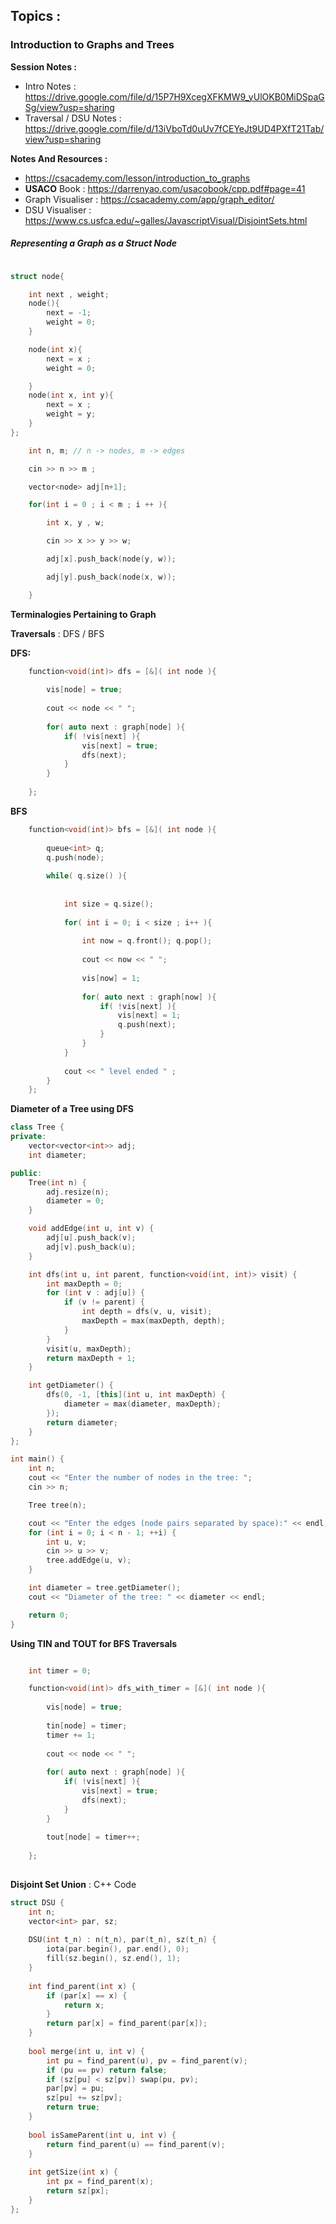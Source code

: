 ## Topics :

### **Introduction to Graphs and Trees**

**Session Notes :**
- Intro Notes : https://drive.google.com/file/d/15P7H9XcegXFKMW9_yUlOKB0MiDSpaGSg/view?usp=sharing
- Traversal / DSU Notes :  https://drive.google.com/file/d/13iVboTd0uUv7fCEYeJt9UD4PXfT21Tab/view?usp=sharing


**Notes And Resources :**

- https://csacademy.com/lesson/introduction_to_graphs
- **USACO** Book : https://darrenyao.com/usacobook/cpp.pdf#page=41
- Graph Visualiser : https://csacademy.com/app/graph_editor/
- DSU Visualiser : https://www.cs.usfca.edu/~galles/JavascriptVisual/DisjointSets.html

##### Representing a Graph as a Struct Node 
```cpp

struct node{

    int next , weight;
    node(){
        next = -1;
        weight = 0;
    }

    node(int x){
        next = x ;
        weight = 0;

    }
    node(int x, int y){
        next = x ;
        weight = y;
    }
};

	int n, m; // n -> nodes, m -> edges

    cin >> n >> m ;

    vector<node> adj[n+1];

    for(int i = 0 ; i < m ; i ++ ){

        int x, y , w;

        cin >> x >> y >> w;

        adj[x].push_back(node(y, w));

        adj[y].push_back(node(x, w));

    }

```

**Terminalogies Pertaining to Graph**




**Traversals** : DFS / BFS 

**DFS:**

```cpp
	function<void(int)> dfs = [&]( int node ){
		
		vis[node] = true;
		
		cout << node << " ";
		
		for( auto next : graph[node] ){
			if( !vis[next] ){
				vis[next] = true;
				dfs(next);
			}
		}
		
	};
```

**BFS**

```cpp
	function<void(int)> bfs = [&]( int node ){
		
		queue<int> q;
		q.push(node);
		
		while( q.size() ){
			
			
			int size = q.size();
			
			for( int i = 0; i < size ; i++ ){
				
				int now = q.front(); q.pop();
				
				cout << now << " ";
				
				vis[now] = 1;
				
				for( auto next : graph[now] ){
					if( !vis[next] ){
						vis[next] = 1;
						q.push(next);
					}
				}
			}
			
			cout << " level ended " ;
		}
	};
```

**Diameter of a Tree using DFS** 

```cpp
class Tree {
private:
    vector<vector<int>> adj;
    int diameter;

public:
    Tree(int n) {
        adj.resize(n);
        diameter = 0;
    }

    void addEdge(int u, int v) {
        adj[u].push_back(v);
        adj[v].push_back(u);
    }

    int dfs(int u, int parent, function<void(int, int)> visit) {
        int maxDepth = 0;
        for (int v : adj[u]) {
            if (v != parent) {
                int depth = dfs(v, u, visit);
                maxDepth = max(maxDepth, depth);
            }
        }
        visit(u, maxDepth);
        return maxDepth + 1;
    }

    int getDiameter() {
        dfs(0, -1, [this](int u, int maxDepth) {
            diameter = max(diameter, maxDepth);
        });
        return diameter;
    }
};

int main() {
    int n;
    cout << "Enter the number of nodes in the tree: ";
    cin >> n;

    Tree tree(n);

    cout << "Enter the edges (node pairs separated by space):" << endl;
    for (int i = 0; i < n - 1; ++i) {
        int u, v;
        cin >> u >> v;
        tree.addEdge(u, v);
    }

    int diameter = tree.getDiameter();
    cout << "Diameter of the tree: " << diameter << endl;

    return 0;
}
```

**Using TIN and TOUT for BFS Traversals** 

```cpp

	int timer = 0;

	function<void(int)> dfs_with_timer = [&]( int node ){
		
		vis[node] = true;
		
		tin[node] = timer;
		timer += 1;
		
		cout << node << " ";
		
		for( auto next : graph[node] ){
			if( !vis[next] ){
				vis[next] = true;
				dfs(next);
			}
		}
		
		tout[node] = timer++;
		
	};
	
```

**Disjoint Set Union** : C++ Code

```cpp
struct DSU {
    int n;
    vector<int> par, sz;
    
    DSU(int t_n) : n(t_n), par(t_n), sz(t_n) {
        iota(par.begin(), par.end(), 0);
        fill(sz.begin(), sz.end(), 1);
    }
 
    int find_parent(int x) {
        if (par[x] == x) {
            return x;
        }
        return par[x] = find_parent(par[x]);
    }
 
    bool merge(int u, int v) {
        int pu = find_parent(u), pv = find_parent(v);
        if (pu == pv) return false;
        if (sz[pu] < sz[pv]) swap(pu, pv);
        par[pv] = pu;
        sz[pu] += sz[pv];
        return true;
    }
 
    bool isSameParent(int u, int v) {
        return find_parent(u) == find_parent(v);
    }
 
    int getSize(int x) {
        int px = find_parent(x);
        return sz[px];
    }
};
```















